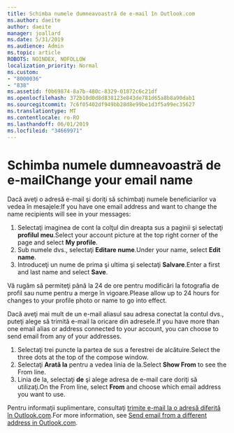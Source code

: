 ```yaml
---
title: Schimba numele dumneavoastră de e-mail în Outlook.com
ms.author: daeite
author: daeite
manager: joallard
ms.date: 5/31/2019
ms.audience: Admin
ms.topic: article
ROBOTS: NOINDEX, NOFOLLOW
localization_priority: Normal
ms.custom:
- "8000036"
- "838"
ms.assetid: f0b69874-8a7b-480c-8329-01872c6c21df
ms.openlocfilehash: 372b10d0d8d838123e843de781d65a8b8a90dab1
ms.sourcegitcommit: 7c6f05402df949bb28d8e99be1d3f5a99ec35627
ms.translationtype: MT
ms.contentlocale: ro-RO
ms.lasthandoff: 06/01/2019
ms.locfileid: "34669971"
---
```

# <a name="change-your-email-name"></a><span data-ttu-id="ee607-102">Schimba numele dumneavoastră de e-mail</span><span class="sxs-lookup"><span data-stu-id="ee607-102">Change your email name</span></span>

<span data-ttu-id="ee607-103">Dacă aveţi o adresă e-mail şi doriţi să schimbaţi numele beneficiarilor va vedea în mesajele:</span><span class="sxs-lookup"><span data-stu-id="ee607-103">If you have one email address and want to change the name recipients will see in your messages:</span></span>
  
1. <span data-ttu-id="ee607-104">Selectaţi imaginea de cont la colţul din dreapta sus a paginii şi selectaţi **profilul meu**.</span><span class="sxs-lookup"><span data-stu-id="ee607-104">Select your account picture at the top right corner of the page and select **My profile**.</span></span>
1. <span data-ttu-id="ee607-105">Sub numele dvs., selectaţi **Editare nume**.</span><span class="sxs-lookup"><span data-stu-id="ee607-105">Under your name, select **Edit name**.</span></span>
1. <span data-ttu-id="ee607-106">Introduceţi un nume de prima şi ultima şi selectaţi **Salvare**.</span><span class="sxs-lookup"><span data-stu-id="ee607-106">Enter a first and last name and select **Save**.</span></span>

<span data-ttu-id="ee607-107">Vă rugăm să permiteţi până la 24 de ore pentru modificări la fotografia de profil sau nume pentru a merge în vigoare.</span><span class="sxs-lookup"><span data-stu-id="ee607-107">Please allow up to 24 hours for changes to your profile photo or name to go into effect.</span></span>
  
<span data-ttu-id="ee607-108">Dacă aveţi mai mult de un e-mail aliasul sau adresa conectat la contul dvs., puteţi alege să trimită e-mail la oricare din adresele.</span><span class="sxs-lookup"><span data-stu-id="ee607-108">If you have more than one email alias or address connected to your account, you can choose to send email from any of your addresses.</span></span>
  
1. <span data-ttu-id="ee607-109">Selectaţi trei puncte la partea de sus a ferestrei de alcătuire.</span><span class="sxs-lookup"><span data-stu-id="ee607-109">Select the three dots at the top of the compose window.</span></span>
1. <span data-ttu-id="ee607-110">Selectaţi **Arată la** pentru a vedea linia de la.</span><span class="sxs-lookup"><span data-stu-id="ee607-110">Select **Show From** to see the From line.</span></span>
1. <span data-ttu-id="ee607-111">Linia de la, selectaţi **de** şi alege adresa de e-mail care doriţi să utilizaţi.</span><span class="sxs-lookup"><span data-stu-id="ee607-111">On the From line, select **From** and choose which email address you want to use.</span></span>

<span data-ttu-id="ee607-112">Pentru informaţii suplimentare, consultaţi [trimite e-mail la o adresă diferită în Outlook.com](https://go.microsoft.com/fwlink/p/?linkid=2001701&amp;clcid=0x409).</span><span class="sxs-lookup"><span data-stu-id="ee607-112">For more information, see [Send email from a different address in Outlook.com](https://go.microsoft.com/fwlink/p/?linkid=2001701&amp;clcid=0x409).</span></span>